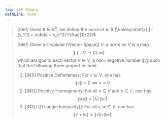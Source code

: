 ```yaml
---
tag: set theory
mathLink: norm
---
```

> [!def]
> Given $\boldsymbol{x}\in \mathbb{R}^n$, we define the *norm* of $\boldsymbol{x}$:
> $||\boldsymbol{x}||=(x_1^2 + \cdots + x_n^2)^{\frac{1}{2}}$

>[!def]
Given a $\mathbb{C}$-valued [[Vector Space]] $V$, a *norm* on $V$ is a map $$\|.\|:V \rightarrow [0,\infty)$$which assigns to each vector $v\in V$, a non=negative number $\|v\|$ such that the following three properties hold: 
>1. [[N1]] Positive Definiteness: For $v\in V$, one has $$\|v\|=0\iff v=0$$
>2. [[N2]] Positive Homogeneity: For all $v\in V$ and $\lambda\in \mathbb{C}$, one has $$\|\lambda v\|=|\lambda|\ \|v||$$
>3. [[N3]] [[Triangle Inequality]]: For all $v,w\in V$, one has $$\|v+w\|\le\|v\|+\|w\|$$

